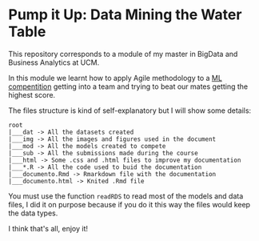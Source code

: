 # Pump it Up: Data Mining the Water Table

This repository corresponds to a module of my master in BigData and Business Analytics at UCM.

In this module we learnt how to apply Agile methodology to a [ML compentition](https://www.drivendata.org/competitions/7/pump-it-up-data-mining-the-water-table) getting into a team and trying to beat our mates getting the highest score.

The files structure is kind of self-explanatory but I will show some details:
```
root
|___dat -> All the datasets created
|___img -> All the images and figures used in the document
|___mod -> All the models created to compete
|___sub -> All the submissions made during the course
|___html -> Some .css and .html files to improve my documentation
|___*.R -> All the code used to buid the documentation
|___documento.Rmd -> Rmarkdown file with the documentation
|___documento.html -> Knited .Rmd file
```

You must use the function `readRDS` to read most of the models and data files, I did it on purpose because if you do it this way the files would keep the data types.

I think that's all, enjoy it!
